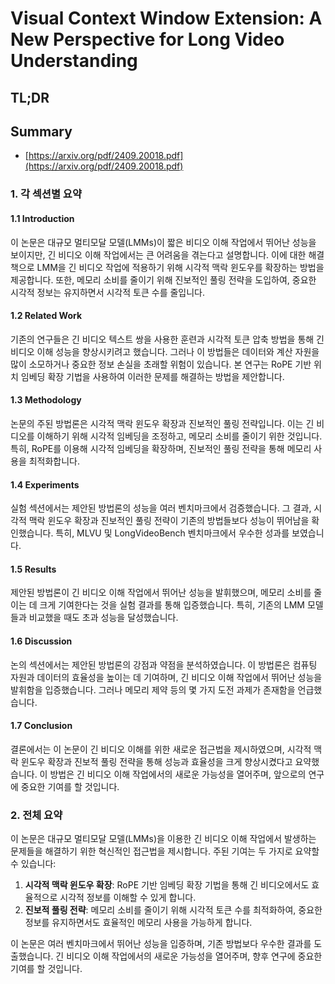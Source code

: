 # Visual Context Window Extension: A New Perspective for Long Video Understanding
## TL;DR
## Summary
- [https://arxiv.org/pdf/2409.20018.pdf](https://arxiv.org/pdf/2409.20018.pdf)

### 1. 각 섹션별 요약

#### 1.1 Introduction
이 논문은 대규모 멀티모달 모델(LMMs)이 짧은 비디오 이해 작업에서 뛰어난 성능을 보이지만, 긴 비디오 이해 작업에서는 큰 어려움을 겪는다고 설명합니다. 이에 대한 해결책으로 LMM을 긴 비디오 작업에 적용하기 위해 시각적 맥락 윈도우를 확장하는 방법을 제공합니다. 또한, 메모리 소비를 줄이기 위해 진보적인 풀링 전략을 도입하여, 중요한 시각적 정보는 유지하면서 시각적 토큰 수를 줄입니다.

#### 1.2 Related Work
기존의 연구들은 긴 비디오 텍스트 쌍을 사용한 훈련과 시각적 토큰 압축 방법을 통해 긴 비디오 이해 성능을 향상시키려고 했습니다. 그러나 이 방법들은 데이터와 계산 자원을 많이 소모하거나 중요한 정보 손실을 초래할 위험이 있습니다. 본 연구는 RoPE 기반 위치 임베딩 확장 기법을 사용하여 이러한 문제를 해결하는 방법을 제안합니다.

#### 1.3 Methodology
논문의 주된 방법론은 시각적 맥락 윈도우 확장과 진보적인 풀링 전략입니다. 이는 긴 비디오를 이해하기 위해 시각적 임베딩을 조정하고, 메모리 소비를 줄이기 위한 것입니다. 특히, RoPE를 이용해 시각적 임베딩을 확장하며, 진보적인 풀링 전략을 통해 메모리 사용을 최적화합니다.

#### 1.4 Experiments
실험 섹션에서는 제안된 방법론의 성능을 여러 벤치마크에서 검증했습니다. 그 결과, 시각적 맥락 윈도우 확장과 진보적인 풀링 전략이 기존의 방법들보다 성능이 뛰어남을 확인했습니다. 특히, MLVU 및 LongVideoBench 벤치마크에서 우수한 성과를 보였습니다.

#### 1.5 Results
제안된 방법론이 긴 비디오 이해 작업에서 뛰어난 성능을 발휘했으며, 메모리 소비를 줄이는 데 크게 기여한다는 것을 실험 결과를 통해 입증했습니다. 특히, 기존의 LMM 모델들과 비교했을 때도 초과 성능을 달성했습니다.

#### 1.6 Discussion
논의 섹션에서는 제안된 방법론의 강점과 약점을 분석하였습니다. 이 방법론은 컴퓨팅 자원과 데이터의 효율성을 높이는 데 기여하며, 긴 비디오 이해 작업에서 뛰어난 성능을 발휘함을 입증했습니다. 그러나 메모리 제약 등의 몇 가지 도전 과제가 존재함을 언급했습니다.

#### 1.7 Conclusion
결론에서는 이 논문이 긴 비디오 이해를 위한 새로운 접근법을 제시하였으며, 시각적 맥락 윈도우 확장과 진보적 풀링 전략을 통해 성능과 효율성을 크게 향상시켰다고 요약했습니다. 이 방법은 긴 비디오 이해 작업에서의 새로운 가능성을 열어주며, 앞으로의 연구에 중요한 기여를 할 것입니다.

### 2. 전체 요약
이 논문은 대규모 멀티모달 모델(LMMs)을 이용한 긴 비디오 이해 작업에서 발생하는 문제들을 해결하기 위한 혁신적인 접근법을 제시합니다. 주된 기여는 두 가지로 요약할 수 있습니다:

1. **시각적 맥락 윈도우 확장**: RoPE 기반 임베딩 확장 기법을 통해 긴 비디오에서도 효율적으로 시각적 정보를 이해할 수 있게 합니다.
2. **진보적 풀링 전략**: 메모리 소비를 줄이기 위해 시각적 토큰 수를 최적화하여, 중요한 정보를 유지하면서도 효율적인 메모리 사용을 가능하게 합니다.

이 논문은 여러 벤치마크에서 뛰어난 성능을 입증하며, 기존 방법보다 우수한 결과를 도출했습니다. 긴 비디오 이해 작업에서의 새로운 가능성을 열어주며, 향후 연구에 중요한 기여를 할 것입니다.